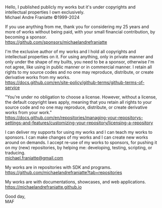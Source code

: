 ﻿  
Hello, I published publicly my works but it's under copyrights and intellectual properties I own exclusively.  
Michael Andre Franiatte ©1999-2024  
  
If you use anything from me, thank you for considering my 25 years and more of works without being paid, with your small financial contribution, by becoming a sponsor.  
https://github.com/sponsors/michaelandrefraniatte  
  
I'm the exclusive author of my works and I hold all copyrights and intellectual properties on it. For using anything, only in private manner and only under the shape of my builts, you need to be a sponsor, otherwise I'm not agree, like using in public manner or in commercial manner. I retain all rights to my source codes and no one may reproduce, distribute, or create derivative works from my works.  
https://docs.github.com/en/site-policy/github-terms/github-terms-of-service  
  
"You're under no obligation to choose a license. However, without a license, the default copyright laws apply, meaning that you retain all rights to your source code and no one may reproduce, distribute, or create derivative works from your work."  
https://docs.github.com/en/repositories/managing-your-repositorys-settings-and-features/customizing-your-repository/licensing-a-repository  
  
I can deliver my supports for using my works and I can teach my works to sponsors. I can make changes of my works and I can create new works around on demands. I accept re-use of my works to sponsors, for pushing it on my (new) repositories, by helping me: developing, testing, scripting, or traducing.  
michael.franiatte@gmail.com  
  
My works are in repositories with SDK and programs.  
https://github.com/michaelandrefraniatte?tab=repositories  
  
My works are with documentations, showcases, and web applications.  
https://michaelandrefraniatte.github.io  
  
Good day,  
MAF  
  